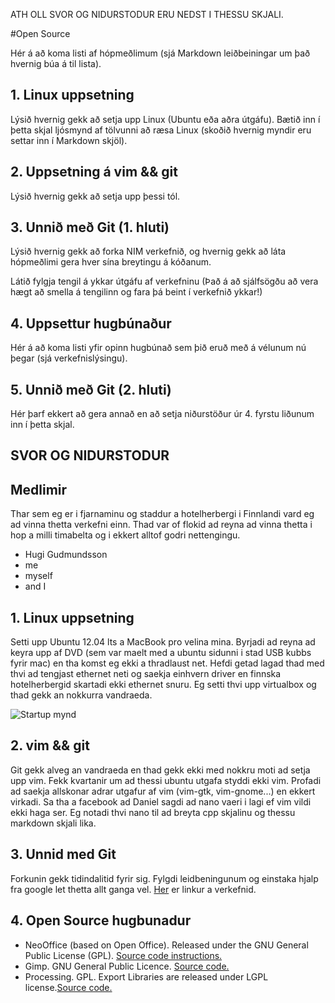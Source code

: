 ATH OLL SVOR OG NIDURSTODUR ERU NEDST I THESSU SKJALI.

#Open Source

Hér á að koma listi af hópmeðlimum (sjá Markdown leiðbeiningar um það hvernig búa á til lista).

## 1. Linux uppsetning

Lýsið hvernig gekk að setja upp Linux (Ubuntu eða aðra útgáfu). Bætið inn í þetta skjal ljósmynd af tölvunni að ræsa Linux (skoðið hvernig myndir eru settar inn í Markdown skjöl).


## 2. Uppsetning á vim && git

Lýsið hvernig gekk að setja upp þessi tól.


## 3. Unnið með Git (1. hluti)

Lýsið hvernig gekk að forka NIM verkefnið, og hvernig gekk að láta hópmeðlimi gera hver sína breytingu á kóðanum.

Látið fylgja tengil á ykkar útgáfu af verkefninu (Það á að sjálfsögðu að vera hægt að smella á tengilinn og fara þá beint í verkefnið ykkar!)


## 4. Uppsettur hugbúnaður

Hér á að koma listi yfir opinn hugbúnað sem þið eruð með á vélunum nú þegar (sjá verkefnislýsingu).



## 5. Unnið með Git (2. hluti)

Hér þarf ekkert að gera annað en að setja niðurstöður úr 4. fyrstu liðunum inn í þetta skjal.

## SVOR OG NIDURSTODUR

## Medlimir

Thar sem eg er i fjarnaminu og staddur a hotelherbergi i Finnlandi vard eg ad vinna thetta verkefni einn. Thad var of flokid ad reyna ad vinna thetta i hop a milli timabelta og i ekkert alltof godri nettengingu.

* Hugi Gudmundsson
* me
* myself
* and I

## 1. Linux uppsetning

Setti upp Ubuntu 12.04 lts a MacBook pro velina mina. Byrjadi ad reyna ad keyra upp af DVD (sem var maelt med a ubuntu sidunni i stad USB kubbs fyrir mac) en tha komst eg ekki a thradlaust net. Hefdi getad lagad thad med thvi ad tengjast ethernet neti og saekja einhvern driver en finnska hotelherbergid skartadi ekki ethernet snuru. Eg setti thvi upp virtualbox og thad gekk an nokkurra vandraeda.

![Startup mynd](/home/ubuntu/Downloads/ubuntu.png "Ubuntu og mac saman a godri stundu")

## 2. vim && git

Git gekk alveg an vandraeda en thad gekk ekki med nokkru moti ad setja upp vim. Fekk kvartanir um ad thessi ubuntu utgafa styddi ekki vim. Profadi ad saekja allskonar adrar utgafur af vim (vim-gtk, vim-gnome...) en ekkert virkadi. Sa tha a facebook ad Daniel sagdi ad nano vaeri i lagi ef vim vildi ekki haga ser. Eg notadi thvi nano til ad breyta cpp skjalinu og thessu markdown skjali lika.

## 3. Unnid med Git

Forkunin gekk tidindalitid fyrir sig. Fylgdi leidbeningunum og einstaka hjalp fra google let thetta allt ganga vel.
[Her](https://github.com/hugigu/INTOprufa) er linkur a verkefnid.


## 4. Open Source hugbunadur

* NeoOffice (based on Open Office). Released under the GNU General Public License (GPL). [Source code instructions.](http://www.neooffice.org/neojava/en/build.php)
* Gimp. GNU General Public Licence. [Source code.](http://www.gimp.org/source/#source)
* Processing. GPL. Export Libraries are released under LGPL license.[Source code.](https://github.com/processing/processing)
